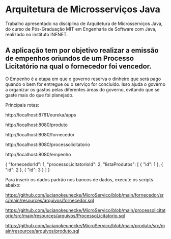 # Arquitetura de Microsserviços Java

Trabalho apresentado na disciplina de Arquitetura de Microsserviços Java, do curso de Pós-Graduação MIT em Engenharia de Software com Java, realizado no instituto INFNET.

## A aplicação tem por objetivo realizar a emissão de empenhos oriundos de um Processo Licitatório na qual o fornecedor foi vencedor.

O Empenho é a etapa em que o governo reserva o dinheiro que será pago quando o bem for entregue ou o serviço for concluído. Isso ajuda o governo a organizar os gastos pelas diferentes áreas do governo, evitando que se gaste mais do que foi planejado.

Principais rotas:

http://localhost:8761/eureka/apps

http://localhost:8080/produto

http://localhost:8080/fornecedor

http://localhost:8080/processolicitatorio

http://localhost:8080/empenho

{
    "fornecedorId": 1,
    "processoLicitatorioId": 2,
    "listaProdutos": [
    {
        "id": 1
    },
    {
        "id": 2
    },
    {
        "id": 3
    }
]
}


Para inserir os dados padrão nos bancos de dados, execute os scripts abaixo:

https://github.com/lucianokeunecke/MicroServico/blob/main/fornecedor/src/main/resources/arquivos/fornecedor.sql

https://github.com/lucianokeunecke/MicroServico/blob/main/processolicitatorio/src/main/resources/arquivos/ProcessoLicitatorio.sql

https://github.com/lucianokeunecke/MicroServico/blob/main/produto/src/main/resources/arquivos/produto.sql
